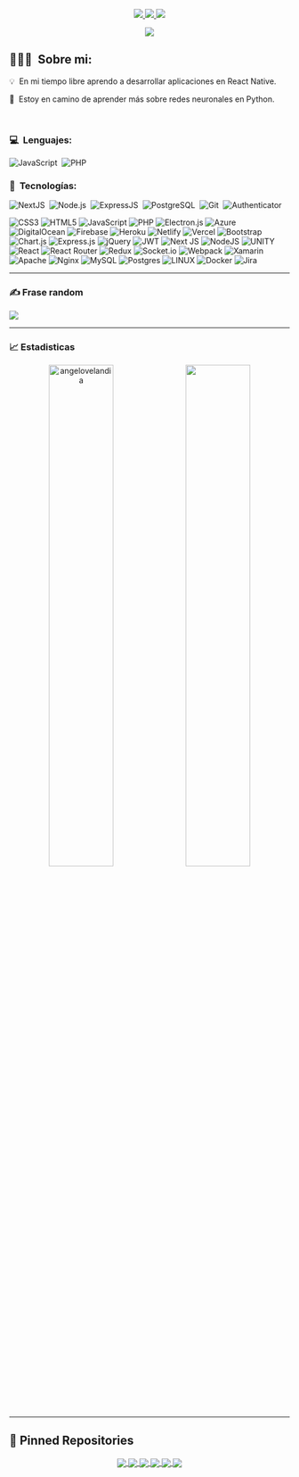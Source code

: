 <p align="center">
	<a target="_blank" href="https://www.linkedin.com/in/angelo-velandia-703438237/">
		<img src="https://img.shields.io/badge/LinkedIn-0077B5?style=for-the-badge&logo=linkedin&logoColor=white" />
	</a>
	<a target="_blank" href="https://x.com/avcodev_">
		<img src="https://img.shields.io/badge/Twitter-0077B5?style=for-the-badge&logo=x&logoColor=white" />
	</a>
	<a target="_blank" href="https://www.youtube.com/@avcodev_/featured">
		<img src="https://img.shields.io/badge/Youtube-0077B5?style=for-the-badge&logo=youtube&logoColor=white" />
	</a>
</p>

<p align="center">
	<img src="https://komarev.com/ghpvc/?username=angelovelandia&color=blueviolet&style=flat-square&label=Profile+Views" />
</p>

## 👨🏻‍💻 &nbsp;Sobre mi:

<p>💡 &nbsp;En mi tiempo libre aprendo a desarrollar aplicaciones en React Native.</p>
<p>🌱 &nbsp;Estoy en camino de aprender más sobre redes neuronales en Python.</p>

<br />

### 💻 &nbsp;Lenguajes:

![JavaScript](https://img.shields.io/badge/-JavaScript-05122A?style=flat&logo=javascript)&nbsp;
![PHP](https://img.shields.io/badge/-PHP-05122A?style=flat&logo=PHP)&nbsp;

### 🚀 &nbsp;Tecnologías:

![NextJS](https://img.shields.io/badge/-NextJS-05122A?style=flat&logo=next.js)&nbsp;
![Node.js](https://img.shields.io/badge/-Node.js-05122A?style=flat&logo=node.js)&nbsp;
![ExpressJS](https://img.shields.io/badge/-ExpressJS-05122A?style=flat&logo=express)&nbsp;
![PostgreSQL](https://img.shields.io/badge/-PostgreSQL-05122A?style=flat&logo=postgresql)&nbsp;
![Git](https://img.shields.io/badge/-Git-05122A?style=flat&logo=git)&nbsp;
![Authenticator](https://img.shields.io/badge/-Google%20Authenticator-05122A?style=flat&logo=google)&nbsp;

![CSS3](https://img.shields.io/badge/css3-%231572B6.svg?style=for-the-badge&logo=css3&logoColor=white) ![HTML5](https://img.shields.io/badge/html5-%23E34F26.svg?style=for-the-badge&logo=html5&logoColor=white) ![JavaScript](https://img.shields.io/badge/javascript-%23323330.svg?style=for-the-badge&logo=javascript&logoColor=%23F7DF1E) ![PHP](https://img.shields.io/badge/php-%23777BB4.svg?style=for-the-badge&logo=php&logoColor=white) ![Electron.js](https://img.shields.io/badge/Electron-191970?style=for-the-badge&logo=Electron&logoColor=white) ![Azure](https://img.shields.io/badge/azure-%230072C6.svg?style=for-the-badge&logo=azure-devops&logoColor=white) ![DigitalOcean](https://img.shields.io/badge/DigitalOcean-%230167ff.svg?style=for-the-badge&logo=digitalOcean&logoColor=white) ![Firebase](https://img.shields.io/badge/firebase-%23039BE5.svg?style=for-the-badge&logo=firebase) ![Heroku](https://img.shields.io/badge/heroku-%23430098.svg?style=for-the-badge&logo=heroku&logoColor=white) ![Netlify](https://img.shields.io/badge/netlify-%23000000.svg?style=for-the-badge&logo=netlify&logoColor=#00C7B7) ![Vercel](https://img.shields.io/badge/vercel-%23000000.svg?style=for-the-badge&logo=vercel&logoColor=white) ![Bootstrap](https://img.shields.io/badge/bootstrap-%23563D7C.svg?style=for-the-badge&logo=bootstrap&logoColor=white) ![Chart.js](https://img.shields.io/badge/chart.js-F5788D.svg?style=for-the-badge&logo=chart.js&logoColor=white) ![Express.js](https://img.shields.io/badge/express.js-%23404d59.svg?style=for-the-badge&logo=express&logoColor=%2361DAFB) ![jQuery](https://img.shields.io/badge/jquery-%230769AD.svg?style=for-the-badge&logo=jquery&logoColor=white) ![JWT](https://img.shields.io/badge/JWT-black?style=for-the-badge&logo=JSON%20web%20tokens) ![Next JS](https://img.shields.io/badge/Next-black?style=for-the-badge&logo=next.js&logoColor=white) ![NodeJS](https://img.shields.io/badge/node.js-6DA55F?style=for-the-badge&logo=node.js&logoColor=white) ![UNITY](https://img.shields.io/badge/Unity-%2320232a.svg?style=for-the-badge&logo=unity&logoColor=white) ![React](https://img.shields.io/badge/react-%2320232a.svg?style=for-the-badge&logo=react&logoColor=%2361DAFB) ![React Router](https://img.shields.io/badge/React_Router-CA4245?style=for-the-badge&logo=react-router&logoColor=white) ![Redux](https://img.shields.io/badge/redux-%23593d88.svg?style=for-the-badge&logo=redux&logoColor=white) ![Socket.io](https://img.shields.io/badge/Socket.io-black?style=for-the-badge&logo=socket.io&badgeColor=010101) ![Webpack](https://img.shields.io/badge/webpack-%238DD6F9.svg?style=for-the-badge&logo=webpack&logoColor=black) ![Xamarin](https://img.shields.io/badge/Xamarin-3199DC?style=for-the-badge&logo=xamarin&logoColor=white) ![Apache](https://img.shields.io/badge/apache-%23D42029.svg?style=for-the-badge&logo=apache&logoColor=white) ![Nginx](https://img.shields.io/badge/nginx-%23009639.svg?style=for-the-badge&logo=nginx&logoColor=white) ![MySQL](https://img.shields.io/badge/mysql-%2300f.svg?style=for-the-badge&logo=mysql&logoColor=white) ![Postgres](https://img.shields.io/badge/postgres-%23316192.svg?style=for-the-badge&logo=postgresql&logoColor=white) ![LINUX](https://img.shields.io/badge/Linux-FCC624?style=for-the-badge&logo=linux&logoColor=black) ![Docker](https://img.shields.io/badge/docker-%230db7ed.svg?style=for-the-badge&logo=docker&logoColor=white) ![Jira](https://img.shields.io/badge/jira-%230A0FFF.svg?style=for-the-badge&logo=jira&logoColor=white)

<hr />

### ✍️ Frase random
![](https://quotes-github-readme.vercel.app/api?type=horizontal&theme=radical)

<hr />

### 📈 Estadisticas

<p align="center">
  <img width="48%" src="https://github-readme-stats.vercel.app/api?username=angelovelandia&count_private=true&theme=dark&show_icons=true" alt="angelovelandia" />
  <img width="48%" src="https://github-readme-streak-stats.herokuapp.com/?user=angelovelandia&hide_border=true&theme=dark&show_icons=true" />
</p>

<hr />

## 📕 Pinned Repositories

<p align="center">
	<a href="https://github.com/angelovelandia/api-products-nodejs">
		<img align="center" src="https://github-readme-stats.vercel.app/api/pin/?username=angelovelandia&repo=api-products-nodejs&hide_border=true&theme=dark&show_icons=true" />
	</a>
	<a href="https://github.com/angelovelandia/cli-project-init">
		<img align="center" src="https://github-readme-stats.vercel.app/api/pin/?username=angelovelandia&repo=cli-project-init&hide_border=true&theme=dark&show_icons=true" />
	</a>
	<a href="https://github.com/angelovelandia/my-minecraft-clone">
		<img align="center" src="https://github-readme-stats.vercel.app/api/pin/?username=angelovelandia&repo=my-minecraft-clone&hide_border=true&theme=dark&show_icons=true" />
	</a>
	<a href="https://github.com/angelovelandia/angel-bot">
		<img align="center" src="https://github-readme-stats.vercel.app/api/pin/?username=angelovelandia&repo=angel-bot&hide_border=true&theme=dark&show_icons=true" />
	</a>
	<a href="https://github.com/angelovelandia/react-multi-lang-app">
		<img align="center" src="https://github-readme-stats.vercel.app/api/pin/?username=angelovelandia&repo=react-multi-lang-app&hide_border=true&theme=dark&show_icons=true" />
	</a>
	<a href="https://github.com/angelovelandia/autodeploy-webhook-git">
		<img align="center" src="https://github-readme-stats.vercel.app/api/pin/?username=angelovelandia&repo=autodeploy-webhook-git&hide_border=true&theme=dark&show_icons=true" />
	</a>
	
</p>


